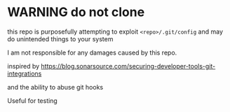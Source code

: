 # WARNING do not clone

this repo is purposefully attempting to exploit `<repo>/.git/config`
and may do unintended things to your system

I am not responsible for any damages caused by this repo.



inspired by https://blog.sonarsource.com/securing-developer-tools-git-integrations

and the ability to abuse git hooks

Useful for testing

